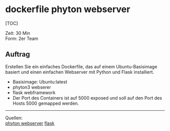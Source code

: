 # dockerfile phyton webserver

[TOC]

Zeit: 30 Min<br>
Form: 2er Team

## Auftrag
Erstellen Sie ein einfaches Dockerfile, das auf einem Ubuntu-Basisimage basiert und einen einfachen Webserver mit Python und Flask installiert.

- Basisimage: Ubuntu:latest
- phyton3 webserer
- flask webframework
- Der Port des Containers ist auf 5000 exposed und soll auf den Port des Hosts 5000 gemapped werden.



---
Quellen:<br>
[phyton webserver](https://pythonbasics.org/webserver/)
[flask](https://pythonbasics.org/what-is-flask-python/)<br>
